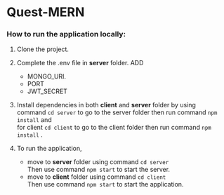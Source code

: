 # Quest-MERN
### How to run the application locally: 
 
1. Clone the project.


2.  Complete the .env file in **server** folder. 
  ADD
    - MONGO_URI.
    - PORT
    - JWT_SECRET

3. Install dependencies in both **client** and **server** folder by using <br> command `cd server` to go to the server folder then
run command `npm  install` and <br> for client `cd client` to go to the client folder then run command `npm install` .

4.  To run the application, 
    - move to **server** folder using command `cd server` <br> Then use command `npm start` to start the server.
    - move to **client** folder using command `cd client` <br> Then use command `npm start` to start the application.


